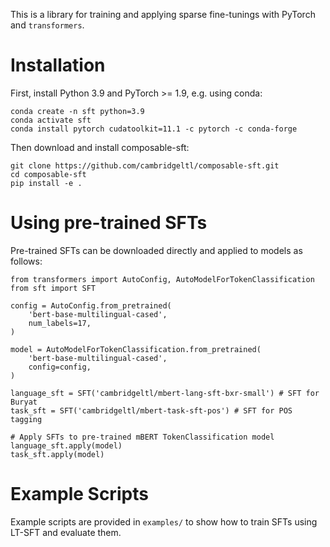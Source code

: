 This is a library for training and applying sparse fine-tunings with PyTorch and `transformers`.

# Installation

First, install Python 3.9 and PyTorch >= 1.9, e.g. using conda:
```
conda create -n sft python=3.9
conda activate sft
conda install pytorch cudatoolkit=11.1 -c pytorch -c conda-forge
```

Then download and install composable-sft:
```
git clone https://github.com/cambridgeltl/composable-sft.git
cd composable-sft
pip install -e .
```


# Using pre-trained SFTs

Pre-trained SFTs can be downloaded directly and applied to models as follows:
```
from transformers import AutoConfig, AutoModelForTokenClassification
from sft import SFT

config = AutoConfig.from_pretrained(
    'bert-base-multilingual-cased',
    num_labels=17,
)

model = AutoModelForTokenClassification.from_pretrained(
    'bert-base-multilingual-cased',
    config=config,
)

language_sft = SFT('cambridgeltl/mbert-lang-sft-bxr-small') # SFT for Buryat
task_sft = SFT('cambridgeltl/mbert-task-sft-pos') # SFT for POS tagging

# Apply SFTs to pre-trained mBERT TokenClassification model
language_sft.apply(model)
task_sft.apply(model)
```


# Example Scripts
Example scripts are provided in `examples/` to show how to train SFTs using LT-SFT and evaluate them.
